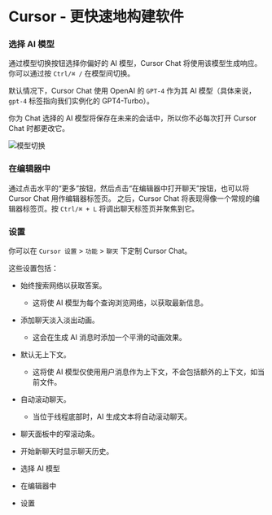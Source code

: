# Cursor - 更快速地构建软件

### 选择 AI 模型

通过模型切换按钮选择你偏好的 AI 模型，Cursor Chat 将使用该模型生成响应。你可以通过按 `Ctrl/⌘ /` 在模型间切换。

默认情况下，Cursor Chat 使用 OpenAI 的 `GPT-4` 作为其 AI 模型（具体来说，`gpt-4` 标签指向我们实例化的 GPT4-Turbo）。

你为 Chat 选择的 AI 模型将保存在未来的会话中，所以你不必每次打开 Cursor Chat 时都更改它。

![模型切换](https://mintlify.s3-us-west-1.amazonaws.com/cursor/images/chat/model-toggle.png)

### 在编辑器中

通过点击水平的“更多”按钮，然后点击“在编辑器中打开聊天”按钮，也可以将 Cursor Chat 用作编辑器标签页。
之后，Cursor Chat 将表现得像一个常规的编辑器标签页。按 `Ctrl/⌘ + L` 将调出聊天标签页并聚焦到它。

### 设置

你可以在 `Cursor 设置` > `功能` > `聊天` 下定制 Cursor Chat。

这些设置包括：

- 始终搜索网络以获取答案。
  - 这将使 AI 模型为每个查询浏览网络，以获取最新信息。
- 添加聊天淡入淡出动画。
  - 这会在生成 AI 消息时添加一个平滑的动画效果。
- 默认无上下文。
  - 这将使 AI 模型仅使用用户消息作为上下文，不会包括额外的上下文，如当前文件。
- 自动滚动聊天。
  - 当位于线程底部时，AI 生成文本将自动滚动聊天。
- 聊天面板中的窄滚动条。
- 开始新聊天时显示聊天历史。

- 选择 AI 模型
- 在编辑器中
- 设置
